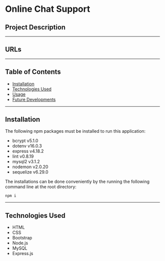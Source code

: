 # **Online Chat Support**

## **Project Description**

---
## **URLs**

---
## **Table of Contents**
- <a href="#installation">Installation</a>
- <a href="#technologies-used">Technologies Used</a>
- <a href="#usage">Usage</a>
- <a href="#future-development">Future Developments</a>

---
## **Installation**
The following npm packages must be installed to run this application:
- bcrypt v5.1.0
- dotenv v16.0.3
- express v4.18.2
- lint v0.8.19
- mysql2 v3.1.2
- nodemon v2.0.20
- sequelize v6.29.0

The installations can be done conveniently by the running the following command line at the root directory: 
```
npm i
```
---
## **Technologies Used**
- HTML
- CSS
- Bootstrap
- Node.js
- MySQL
- Express.js

